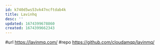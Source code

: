 ```yaml
---
id: k740d5ws53vk47ncftdab4k
title: Lavinhq
desc: ''
updated: 1674399678860
created: 1674399662343
---
```


#url https://lavinmq.com/
#repo https://github.com/cloudamqp/lavinmq/
